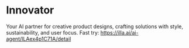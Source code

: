 # Innovator
Your AI partner for creative product designs, crafting solutions with style, sustainability, and user focus.
Fast try: https://illa.ai/ai-agent/ILAex4p1C71A/detail
